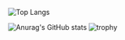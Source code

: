 ![Top Langs](https://github-readme-stats.vercel.app/api/top-langs/?username=CN-Yuncan)

![Anurag's GitHub stats](https://github-readme-stats.vercel.app/api?username=CN-Yuncan)
![trophy](https://github-profile-trophy.vercel.app/?username=CN-Yuncan)

